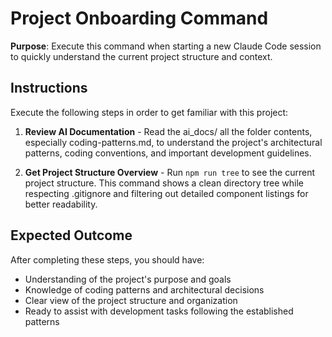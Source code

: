 # Project Onboarding Command

**Purpose**: Execute this command when starting a new Claude Code session to quickly understand the current project structure and context.

## Instructions

Execute the following steps in order to get familiar with this project:

1. **Review AI Documentation** - Read the ai_docs/ all the folder contents, especially coding-patterns.md, to understand the project's architectural patterns, coding conventions, and important development guidelines.

2. **Get Project Structure Overview** - Run `npm run tree` to see the current project structure. This command shows a clean directory tree while respecting .gitignore and filtering out detailed component listings for better readability.

## Expected Outcome

After completing these steps, you should have:
- Understanding of the project's purpose and goals
- Knowledge of coding patterns and architectural decisions
- Clear view of the project structure and organization
- Ready to assist with development tasks following the established patterns